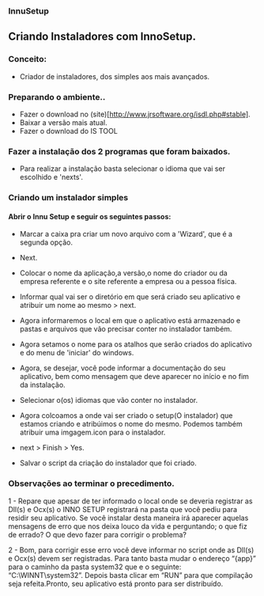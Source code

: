### InnuSetup

## Criando Instaladores com InnoSetup.


### Conceito:

- Criador de instaladores, dos simples aos mais avançados.

### Preparando o ambiente..

- Fazer o download no (site)[http://www.jrsoftware.org/isdl.php#stable].
- Baixar a versão mais atual.
- Fazer o download do IS TOOL

### Fazer a instalação dos 2 programas que foram baixados.

- Para realizar a instalação basta selecionar o idioma que vai ser escolhido e 'nexts'.

### Criando um instalador simples

#### Abrir o Innu Setup e seguir os seguintes passos:

- Marcar a caixa pra criar um novo arquivo com a 'Wizard', que é a segunda opção.
- Next.
- Colocar o nome da aplicação,a versão,o nome do criador ou da empresa referente e o site referente a empresa ou a pessoa física.
- Informar qual vai ser o diretório em que será criado seu aplicativo e atribuir um nome ao mesmo  > next.
- Agora informaremos o local em que o aplicativo está armazenado e pastas e arquivos que vão precisar conter no instalador também.
- Agora setamos o nome para os atalhos que serão criados do aplicativo e do menu de 'iniciar' do windows.
- Agora, se desejar, você pode informar a documentação do seu aplicativo, bem como mensagem que deve aparecer no início e no fim da instalação.

- Selecionar o(os) idiomas que vão conter no instalador.
- Agora colcoamos a onde vai ser criado o setup(O instalador) que estamos criando e atribúimos o nome do mesmo. Podemos também atribuir uma imgagem.icon para o instalador.
- next > Finish > Yes.
- Salvar o script da criação do instalador que foi criado.

### Observações ao terminar o precedimento.

1 - Repare que apesar de ter informado o local onde se deveria registrar as Dll(s) e Ocx(s) o INNO SETUP registrará na pasta que você pediu para residir seu aplicativo. Se você instalar desta maneira irá aparecer aquelas mensagens de erro que nos deixa louco da vida e perguntando; o que fiz de errado? O que devo fazer para corrigir o problema?

2 - Bom, para corrigir esse erro você deve informar no script onde as Dll(s) e Ocx(s) devem ser registradas. Para tanto basta mudar o endereço “{app}” para o caminho da pasta system32 que e o seguinte: “C:\\WINNT\system32”. Depois basta clicar em “RUN” para que compilação seja refeita.Pronto, seu aplicativo está pronto para ser distribuído.

